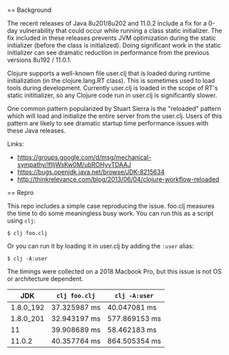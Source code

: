 == Background

The recent releases of Java 8u201/8u202 and 11.0.2 include a fix for a 0-day
vulnerability that could occur while running a class static initializer.
The fix included in these releases prevents JVM optimization during the
static initializer (before the class is initialized). Doing significant
work in the static initializer can see dramatic reduction in performance
from the previous versions 8u192 / 11.0.1.

Clojure supports a well-known file user.clj that is loaded during runtime
initialization (in the clojure.lang.RT class). This is sometimes used to 
load tools during development. Currently user.clj is loaded in the scope
of RT's static inititializer, so any Clojure code run in user.clj is
significantly slower.

One common pattern popularized by Stuart Sierra is the "reloaded" pattern
which will load and initialize the entire server from the user.clj.
Users of this pattern are likely to see dramatic startup time performance
issues with these Java releases.

Links:

* https://groups.google.com/d/msg/mechanical-sympathy/lflljWsKw0M/ubROHyvTDAAJ
* https://bugs.openjdk.java.net/browse/JDK-8215634
* http://thinkrelevance.com/blog/2013/06/04/clojure-workflow-reloaded

== Repro

This repo includes a simple case reproducing the issue. foo.clj measures
the time to do some meaningless busy work. You can run this as a
script using `clj`:

```
$ clj foo.clj
```

Or you can run it by loading it in user.clj by adding the `:user` alias:

```
$ clj -A:user
```

The timings were collected on a 2018 Macbook Pro, but this issue is not
OS or architecture dependent.

| JDK | `clj foo.clj` | `clj -A:user` |
| --- | ------------- | ------------- |
| 1.8.0_192 | 37.325987 ms | 40.047081 ms |
| 1.8.0_201 | 32.943197 ms | 577.869153 ms |
| 11 | 39.908689 ms | 58.462183 ms |
| 11.0.2 | 40.357764 ms | 864.505354 ms |

